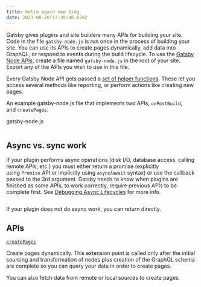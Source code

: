 ```yaml
---
title: hello again new blog
date: 2021-08-26T17:39:46.628Z
---
```

<!--StartFragment-->

Gatsby gives plugins and site builders many APIs for building your site. Code in the file `gatsby-node.js` is run once in the process of building your site. You can use its APIs to create pages dynamically, add data into GraphQL, or respond to events during the build lifecycle. To use the [Gatsby Node APIs](https://www.gatsbyjs.com/docs/reference/config-files/gatsby-node/), create a file named `gatsby-node.js` in the root of your site. Export any of the APIs you wish to use in this file.

Every Gatsby Node API gets passed a [set of helper functions](https://www.gatsbyjs.com/docs/reference/config-files/node-api-helpers/). These let you access several methods like reporting, or perform actions like creating new pages.

An example gatsby-node.js file that implements two APIs, `onPostBuild`, and `createPages`.

gatsby-node.js

```js

```

## [](https://www.gatsbyjs.com/docs/reference/config-files/gatsby-node/#async-vs-sync-work)Async vs. sync work

If your plugin performs async operations (disk I/O, database access, calling remote APIs, etc.) you must either return a promise (explicitly using `Promise` API or implicitly using `async`/`await` syntax) or use the callback passed to the 3rd argument. Gatsby needs to know when plugins are finished as some APIs, to work correctly, require previous APIs to be complete first. See [Debugging Async Lifecycles](https://www.gatsbyjs.com/docs/debugging-async-lifecycles/) for more info.

```javascript

```

If your plugin does not do async work, you can return directly.

## APIs

[`createPages`](https://www.gatsbyjs.com/docs/reference/config-files/gatsby-node/#createPages)

Create pages dynamically. This extension point is called only after the initial sourcing and transformation of nodes plus creation of the GraphQL schema are complete so you can query your data in order to create pages.

You can also fetch data from remote or local sources to create pages.

<!--EndFragment-->